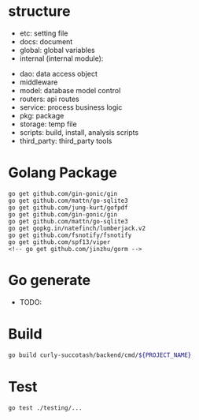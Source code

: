 # structure

- etc: setting file
- docs: document
- global: global variables
- internal (internal module):
 <!-- TODO: -->
- dao: data access object
- middleware
- model: database model control
- routers: api routes
- service: process business logic
- pkg: package
- storage: temp file
- scripts: build, install, analysis scripts
- third_party: third_party tools

# Golang Package

```
go get github.com/gin-gonic/gin
go get github.com/mattn/go-sqlite3
go get github.com/jung-kurt/gofpdf
go get github.com/gin-gonic/gin
go get github.com/mattn/go-sqlite3
go get gopkg.in/natefinch/lumberjack.v2
go get github.com/fsnotify/fsnotify
go get github.com/spf13/viper
<!-- go get github.com/jinzhu/gorm -->
```

# Go generate

- TODO:

# Build

```sh
go build curly-succotash/backend/cmd/${PROJECT_NAME}
```

# Test

```
go test ./testing/...
```